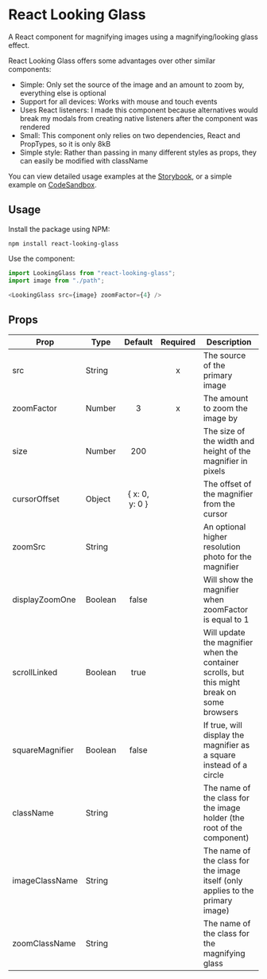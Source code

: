# React Looking Glass

A React component for magnifying images using a magnifying/looking glass effect.

React Looking Glass offers some advantages over other similar components:
* Simple: Only set the source of the image and an amount to zoom by, everything else is optional
* Support for all devices: Works with mouse and touch events
* Uses React listeners: I made this component because alternatives would break my modals from creating native listeners after the component was rendered
* Small: This component only relies on two dependencies, React and PropTypes, so it is only 8kB
* Simple style: Rather than passing in many different styles as props, they can easily be modified with className

You can view detailed usage examples at the [Storybook](https://joshmcfarlin.me/react-looking-glass/), or a simple example on [CodeSandbox](https://codesandbox.io/s/jvv3qx79w3).

## Usage
Install the package using NPM:
```
npm install react-looking-glass
```

Use the component:
```javascript
import LookingGlass from "react-looking-glass";
import image from "./path";

<LookingGlass src={image} zoomFactor={4} />
```

## Props
| Prop           | Type    | Default        | Required | Description                                                                                 |
|----------------|---------|:--------------:|:--------:|---------------------------------------------------------------------------------------------|
| src            | String  |                |     x    | The source of the primary image                                                             |
| zoomFactor     | Number  |        3       |     x    | The amount to zoom the image by                                                             |
| size           | Number  |       200      |          | The size of the width and height of the magnifier in pixels                                 |
| cursorOffset   | Object  | { x: 0, y: 0 } |          | The offset of the magnifier from the cursor                                                 |
| zoomSrc        | String  |                |          | An optional higher resolution photo for the magnifier                                       |
| displayZoomOne | Boolean |      false     |          | Will show the magnifier when zoomFactor is equal to 1                                       |
| scrollLinked   | Boolean |      true      |          | Will update the magnifier when the container scrolls, but this might break on some browsers |
| squareMagnifier| Boolean |      false     |          | If true, will display the magnifier as a square instead of a circle                         |
| className      | String  |                |          | The name of the class for the image holder (the root of the component)                      |
| imageClassName | String  |                |          | The name of the class for the image itself (only applies to the primary image)              |
| zoomClassName  | String  |                |          | The name of the class for the magnifying glass                                              |
